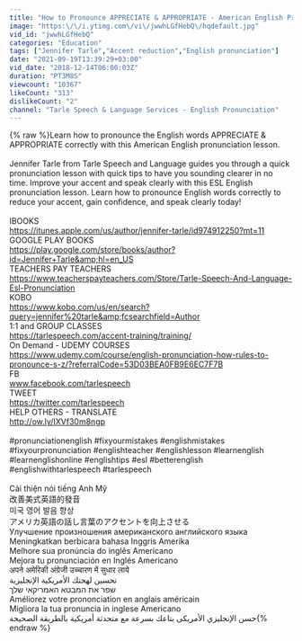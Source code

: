 ```yaml
---
title: "How to Pronounce APPRECIATE & APPROPRIATE - American English Pronunciation Lesson"
image: "https:\/\/i.ytimg.com\/vi\/jwwhLGfHebQ\/hqdefault.jpg"
vid_id: "jwwhLGfHebQ"
categories: "Education"
tags: ["Jennifer Tarle","Accent reduction","English pronunciation"]
date: "2021-09-19T13:39:29+03:00"
vid_date: "2018-12-14T06:00:03Z"
duration: "PT3M8S"
viewcount: "10367"
likeCount: "313"
dislikeCount: "2"
channel: "Tarle Speech & Language Services - English Pronunciation"
---
```

{% raw %}Learn how to pronounce the English words APPRECIATE &amp; APPROPRIATE correctly with this American English pronunciation lesson. <br /><br />Jennifer Tarle from Tarle Speech and Language guides you through a quick pronunciation lesson with quick tips to have you sounding clearer in no time.  Improve your accent and speak clearly with this ESL English pronunciation lesson.    Learn how to pronounce English words correctly to reduce your accent, gain confidence, and speak clearly today!<br /><br />IBOOKS <br /><a rel="nofollow" target="blank" href="https://itunes.apple.com/us/author/jennifer-tarle/id974912250?mt=11">https://itunes.apple.com/us/author/jennifer-tarle/id974912250?mt=11</a><br />GOOGLE PLAY BOOKS<br /><a rel="nofollow" target="blank" href="https://play.google.com/store/books/author?id=Jennifer+Tarle&amp;hl=en_US">https://play.google.com/store/books/author?id=Jennifer+Tarle&amp;hl=en_US</a>  <br />TEACHERS PAY TEACHERS<br /><a rel="nofollow" target="blank" href="https://www.teacherspayteachers.com/Store/Tarle-Speech-And-Language-Esl-Pronunciation">https://www.teacherspayteachers.com/Store/Tarle-Speech-And-Language-Esl-Pronunciation</a><br />KOBO<br /><a rel="nofollow" target="blank" href="https://www.kobo.com/us/en/search?query=jennifer%20tarle&amp;fcsearchfield=Author">https://www.kobo.com/us/en/search?query=jennifer%20tarle&amp;fcsearchfield=Author</a><br />1:1 and GROUP CLASSES<br /><a rel="nofollow" target="blank" href="https://tarlespeech.com/accent-training/training/">https://tarlespeech.com/accent-training/training/</a><br />On Demand - UDEMY COURSES<br /><a rel="nofollow" target="blank" href="https://www.udemy.com/course/english-pronunciation-how-rules-to-pronounce-s-z/?referralCode=53D03BEA0FB9E6EC7F7B">https://www.udemy.com/course/english-pronunciation-how-rules-to-pronounce-s-z/?referralCode=53D03BEA0FB9E6EC7F7B</a><br />FB<br />www.facebook.com/tarlespeech <br />TWEET<br /><a rel="nofollow" target="blank" href="https://twitter.com/tarlespeech">https://twitter.com/tarlespeech</a><br />HELP OTHERS - TRANSLATE <br /><a rel="nofollow" target="blank" href="http://ow.ly/IXVf30m8ngp">http://ow.ly/IXVf30m8ngp</a><br /><br />#pronunciationenglish #fixyourmistakes #englishmistakes #fixyourpronunciation #englishteacher #englishlesson #learnenglish #learnenglishonline #englishtips #esl #betterenglish #englishwithtarlespeech #tarlespeech<br /><br />Cải thiện nói tiếng Anh Mỹ <br />改善美式英語的發音 <br />미국 영어 발음 향상 <br />アメリカ英語の話し言葉のアクセントを向上させる <br />Улучшение произношения американского английского языка <br />Meningkatkan berbicara bahasa Inggris Amerika <br />Melhore sua pronúncia do inglês Americano<br />Mejora tu pronunciación en Inglés Americano <br />अपने अमेरिकी अंग्रेजी उच्चारण में सुधार लाये<br />تحسين لهجتك الأمريكية الإنجليزية <br />שפר את המבטא האמריקאי שלך <br />Améliorez votre prononciation en anglais américain <br />Migliora la tua pronuncia in inglese Americano<br />حسن الإنجليزي الأمريكى بتاعك بسرعة مع متحدثة أمريكية بالطريقة الصحيحة{% endraw %}
